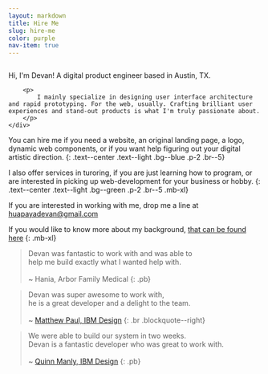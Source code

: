 ```yaml
---
layout: markdown
title: Hire Me
slug: hire-me
color: purple
nav-item: true
---
```


<div class="flex flex--flag flex--space-between flex--md-row-rev pt-2 pb-5" >
    <div class="flex__box-1 text--center">
        <img src="/assets/images/me_looking_up.png" alt="" class="br--5 mw--80-45">
    </div>
    <div class="flex__box-md-2">
        <p>
            <span class="text--accent">Hi, I'm Devan!</span> A digital product engineer based in Austin, TX.
        </p>

        <p>
            I mainly specialize in designing user interface architecture and rapid prototyping. For the web, usually. Crafting brilliant user experiences and stand-out products is what I'm truly passionate about.
        </p>
    </div>
</div>

 You can hire me if you need a website,
 an original landing page,
 a logo, dynamic web components, or
 if you want help figuring out your digital artistic direction.
{: .text--center .text--light .bg--blue .p-2 .br--5}

I also offer services in turoring, if you are just learning how to program,
or are interested in picking up web-development for your business or hobby.
{: .text--center .text--light .bg--green .p-2 .br--5 .mb-xl}

If you are interested in working with me, drop me a line at
 [huapayadevan@gmail.com](mailto:huapayadevan@gmail.com)

 If you would like to know more about my background,
 [that can be found here](/about)
{: .mb-xl}


> Devan was fantastic to work with and was able to  
  help me build exactly what I wanted help with.<br><br>
  <span>~ Hania, Arbor Family Medical</span>
{: .pb}

> Devan was super awesome to work with,  
  he is a great developer and a delight to the team.<br><br>
  <span>~ <a href="twitter.com/">Matthew Paul, IBM Design</a></span>
{: .br .blockquote--right}

> We were able to build our system in two weeks.  
  Devan is a fantastic developer who was great to work with.<br><br>
  <span>~ <a href="twitter.com/">Quinn Manly, IBM Design</a></span>
{: .pb}
